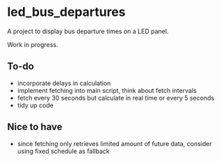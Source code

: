 # led_bus_departures
A project to display bus departure times on a LED panel.

Work in progress.

## To-do
- incorporate delays in calculation
- implement fetching into main script, think about fetch intervals
- fetch every 30 seconds but calculate in real time or every 5 seconds
- tidy up code

## Nice to have
- since fetching only retrieves limited amount of future data, consider using fixed schedule as fallback 
